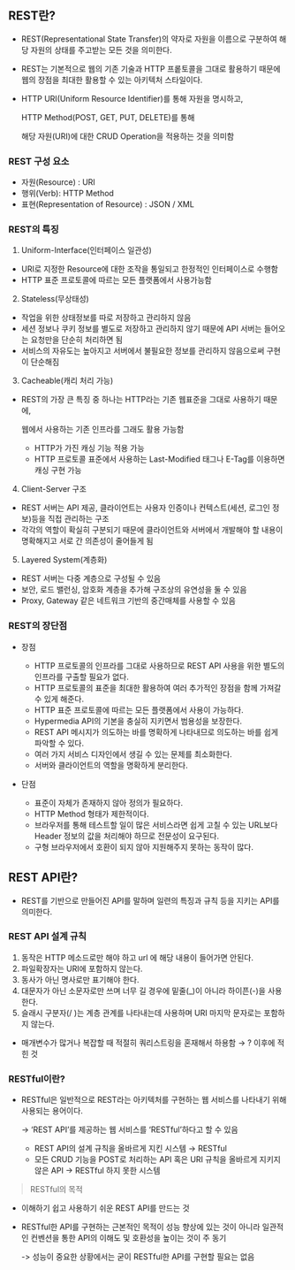 
## REST란?
- REST(Representational State Transfer)의 약자로 자원을 이름으로 구분하여 해당 자원의 상태를 주고받는 모든 것을 의미한다.
- REST는 기본적으로 웹의 기존 기술과 HTTP 프롵토콜을 그대로 활용하기 때문에 웹의 장점을 최대한 활용할 수 있는 아키텍처 스타일이다.
- HTTP URI(Uniform Resource Identifier)를 통해 자원을 명시하고,
    
    HTTP Method(POST, GET, PUT, DELETE)를 통해
    
    해당 자원(URI)에 대한 CRUD Operation을 적용하는 것을 의미함

### REST 구성 요소
- 자원(Resource) : URI
- 행위(Verb): HTTP Method
- 표현(Representation of Resource) : JSON / XML

### REST의 특징
 1. Uniform-Interface(인터페이스 일관성)
- URI로 지정한 Resource에 대한 조작을 통일되고 한정적인 인터페이스로 수행함
- HTTP 표준 프로토콜에 따르는 모든 플랫폼에서 사용가능함

 2. Stateless(무상태성)
- 작업을 위한 상태정보를 따로 저장하고 관리하지 않음
- 세션 정보나 쿠키 정보를 별도로 저장하고 관리하지 않기 때문에 API 서버는 들어오는 요청만을 단순히 처리하면 됨
- 서비스의 자유도는 높아지고 서버에서 불필요한 정보를 관리하지 않음으로써 구현이 단순해짐

 3. Cacheable(캐리 처리 가능)
- REST의 가장 큰 특징 중 하나는 HTTP라는 기존 웹표준을 그대로 사용하기 때문에,

    웹에서 사용하는 기존 인프라를 그래도 활용 가능함

    - HTTP가 가진 캐싱 기능 적용 가능
    - HTTP 프로토콜 표준에서 사용하는 Last-Modified 태그나 E-Tag를 이용하면 캐싱 구현 가능

 4. Client-Server 구조
- REST 서버는 API 제공, 클라이언트는 사용자 인증이나 컨텍스트(세션, 로그인 정보)등을 직접 관리하는 구조
- 각각의 역할이 확실히 구분되기 때문에 클라이언트와 서버에서 개발해야 할 내용이 명확해지고 서로 간 의존성이 줄어들게 됨

 5. Layered System(계층화)
- REST 서버는 다중 계층으로 구성될 수 있음
- 보안, 로드 밸런싱, 암호화 계층을 추가해 구조상의 유연성을 둘 수 있음
- Proxy, Gateway 같은 네트워크 기반의 중간매체를 사용할 수 있음

### REST의 장단점
- 장점
    - HTTP 프로토콜의 인프라를 그대로 사용하므로 REST API 사용을 위한 별도의 인프라를 구출할 필요가 없다.
    - HTTP 프로토콜의 표준을 최대한 활용하여 여러 추가적인 장점을 함께 가져갈 수 있게 해준다.
    - HTTP 표준 프로토콜에 따르는 모든 플랫폼에서 사용이 가능하다.
    - Hypermedia API의 기본을 충실히 지키면서 범용성을 보장한다.
    - REST API 메시지가 의도하는 바를 명확하게 나타내므로 의도하는 바를 쉽게 파악할 수 있다.
    - 여러 가지 서비스 디자인에서 생길 수 있는 문제를 최소화한다.
    - 서버와 클라이언트의 역할을 명확하게 분리한다.
    
- 단점
    - 표준이 자체가 존재하지 않아 정의가 필요하다.
    - HTTP Method 형태가 제한적이다.
    - 브라우저를 통해 테스트할 일이 많은 서비스라면 쉽게 고칠 수 있는 URL보다 Header 정보의 값을 처리해야 하므로 전문성이 요구된다.
    - 구형 브라우저에서 호환이 되지 않아 지원해주지 못하는 동작이 많다.


## REST API란?
- REST를 기반으로 만들어진 API를 말하며 일련의 특징과 규칙 등을 지키는 API를 의미한다.

### REST API 설계 규칙
1. 동작은 HTTP 메소드로만 해야 하고 url 에 해당 내용이 들어가면 안된다.
2. 파일확장자는 URI에 포함하지 않는다.
3. 동사가 아닌 명사로만 표기해야 한다.
4. 대문자가 아닌 소문자로만 쓰며 너무 길 경우에 밑줄(_)이 아니라 하이픈(-)을 사용한다.
5.  슬래시 구분자(/ )는 계층 관계를 나타내는데 사용하며 URI 마지막 문자로는 포함하지 않는다.
- 매개변수가 많거나 복잡할 때 적절히 쿼리스트링을 혼재해서 하용함 → ? 이후에 적힌 것
    

### RESTful이란?
- RESTful은 일반적으로 REST라는 아키텍처를 구현하는 웹 서비스를 나타내기 위해 사용되는 용어이다.

    -> ‘REST API’를 제공하는 웹 서비스를 ‘RESTful’하다고 할 수 있음
    
    - REST API의 설계 규칙을 올바르게 지킨 시스템 → RESTful
    - 모든 CRUD 기능을 POST로 처리하는 API 혹은 URI 규칙을 올바르게 지키지 않은 API → RESTful 하지 못한 시스템 

> RESTful의 목적
- 이해하기 쉽고 사용하기 쉬운 REST API를 만드는 것
- RESTful한 API를 구현하는 근본적인 목적이 성능 향상에 있는 것이 아니라 일관적인 컨벤션을 통한 API의 이해도 및 호환성을 높이는 것이 주 동기

    -> 성능이 중요한 상황에서는 굳이 RESTful한 API를 구현할 필요는 없음

